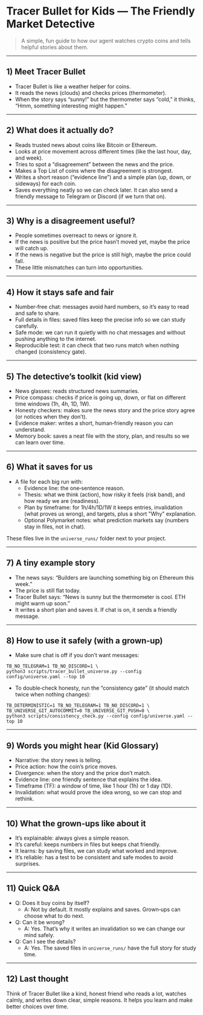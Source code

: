 # Tracer Bullet for Kids — The Friendly Market Detective

> A simple, fun guide to how our agent watches crypto coins and tells helpful stories about them.

---

## 1) Meet Tracer Bullet
- Tracer Bullet is like a weather helper for coins.
- It reads the news (clouds) and checks prices (thermometer).
- When the story says “sunny!” but the thermometer says “cold,” it thinks, “Hmm, something interesting might happen.”

---

## 2) What does it actually do?
- Reads trusted news about coins like Bitcoin or Ethereum.
- Looks at price movement across different times (like the last hour, day, and week).
- Tries to spot a “disagreement” between the news and the price.
- Makes a Top List of coins where the disagreement is strongest.
- Writes a short reason (“evidence line”) and a simple plan (up, down, or sideways) for each coin.
- Saves everything neatly so we can check later. It can also send a friendly message to Telegram or Discord (if we turn that on).

---

## 3) Why is a disagreement useful?
- People sometimes overreact to news or ignore it.
- If the news is positive but the price hasn’t moved yet, maybe the price will catch up.
- If the news is negative but the price is still high, maybe the price could fall.
- These little mismatches can turn into opportunities.

---

## 4) How it stays safe and fair
- Number‑free chat: messages avoid hard numbers, so it’s easy to read and safe to share.
- Full details in files: saved files keep the precise info so we can study carefully.
- Safe mode: we can run it quietly with no chat messages and without pushing anything to the internet.
- Reproducible test: it can check that two runs match when nothing changed (consistency gate).

---

## 5) The detective’s toolkit (kid view)
- News glasses: reads structured news summaries.
- Price compass: checks if price is going up, down, or flat on different time windows (1h, 4h, 1D, 1W).
- Honesty checkers: makes sure the news story and the price story agree (or notices when they don’t).
- Evidence maker: writes a short, human‑friendly reason you can understand.
- Memory book: saves a neat file with the story, plan, and results so we can learn over time.

---

## 6) What it saves for us
- A file for each big run with:
  - Evidence line: the one‑sentence reason.
  - Thesis: what we think (action), how risky it feels (risk band), and how ready we are (readiness).
  - Plan by timeframe: for 1h/4h/1D/1W it keeps entries, invalidation (what proves us wrong), and targets, plus a short "Why" explanation.
  - Optional Polymarket notes: what prediction markets say (numbers stay in files, not in chat).

These files live in the `universe_runs/` folder next to your project.

---

## 7) A tiny example story
- The news says: “Builders are launching something big on Ethereum this week.”
- The price is still flat today.
- Tracer Bullet says: “News is sunny but the thermometer is cool. ETH might warm up soon.”
- It writes a short plan and saves it. If chat is on, it sends a friendly message.

---

## 8) How to use it safely (with a grown‑up)
- Make sure chat is off if you don’t want messages:
```
TB_NO_TELEGRAM=1 TB_NO_DISCORD=1 \
python3 scripts/tracer_bullet_universe.py --config config/universe.yaml --top 10
```
- To double‑check honesty, run the “consistency gate” (it should match twice when nothing changes):
```
TB_DETERMINISTIC=1 TB_NO_TELEGRAM=1 TB_NO_DISCORD=1 \
TB_UNIVERSE_GIT_AUTOCOMMIT=0 TB_UNIVERSE_GIT_PUSH=0 \
python3 scripts/consistency_check.py --config config/universe.yaml --top 10
```

---

## 9) Words you might hear (Kid Glossary)
- Narrative: the story news is telling.
- Price action: how the coin’s price moves.
- Divergence: when the story and the price don’t match.
- Evidence line: one friendly sentence that explains the idea.
- Timeframe (TF): a window of time, like 1 hour (1h) or 1 day (1D).
- Invalidation: what would prove the idea wrong, so we can stop and rethink.

---

## 10) What the grown‑ups like about it
- It’s explainable: always gives a simple reason.
- It’s careful: keeps numbers in files but keeps chat friendly.
- It learns: by saving files, we can study what worked and improve.
- It’s reliable: has a test to be consistent and safe modes to avoid surprises.

---

## 11) Quick Q&A
- Q: Does it buy coins by itself?
  - A: Not by default. It mostly explains and saves. Grown‑ups can choose what to do next.
- Q: Can it be wrong?
  - A: Yes. That’s why it writes an invalidation so we can change our mind safely.
- Q: Can I see the details?
  - A: Yes. The saved files in `universe_runs/` have the full story for study time.

---

## 12) Last thought
Think of Tracer Bullet like a kind, honest friend who reads a lot, watches calmly, and writes down clear, simple reasons. It helps you learn and make better choices over time.
